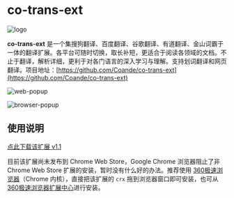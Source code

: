 # co-trans-ext
![logo](https://i.loli.net/2019/04/22/5cbd80f8da40b.png)

**co-trans-ext** 是一个集搜狗翻译、百度翻译、谷歌翻译、有道翻译、金山词霸于一体的翻译扩展。各平台可随时切换，取长补短，更适合于阅读各领域的文档。不止于翻译，解析详细，更利于对各门语言的深入学习与理解。支持划词翻译和网页翻译。项目地址：[https://github.com/Coande/co-trans-ext](https://github.com/Coande/co-trans-ext)


![web-popup](https://i.loli.net/2019/04/22/5cbd53632042a.gif)

![browser-popup](https://i.loli.net/2019/04/22/5cbd536355514.gif)

## 使用说明

[点此下载该扩展 v1.1](https://github.com/Coande/co-trans-ext/releases/download/v1.1/co-trans-ext.crx)

目前该扩展尚未发布到 Chrome Web Store，Google Chrome 浏览器阻止了非 Chrome Web Store 扩展的安装，暂时没有什么好的办法。推荐使用 [360极速浏览器](https://browser.360.cn/ee/)（Chrome 内核），直接把该扩展的 `crx` 拖到浏览器窗口即可安装，也可从[360极速浏览器扩展中心](https://ext.chrome.360.cn/webstore/detail/keigenoolicjcehlbpjcfhdjdmaochie)进行安装。